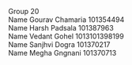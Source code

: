Group 20 <br>
Name Gourav Chamaria 101354494 <br>
Name Harsh Padsala 101387963 <br>
Name Vedant Gohel 1013101398199 <br>
Name Sanjhvi Dogra 101370217 <br>
Name Megha Gngnani 101370713
